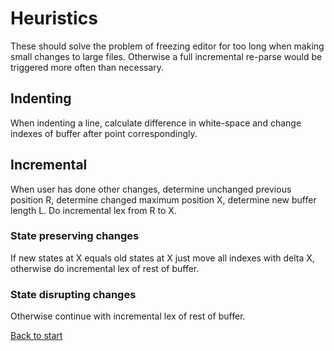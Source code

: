 # Heuristics

These should solve the problem of freezing editor for too long when making small changes to large files. Otherwise a full incremental re-parse would be triggered more often than necessary.

## Indenting

When indenting a line, calculate difference in white-space and change indexes of buffer after point correspondingly.

## Incremental

When user has done other changes, determine unchanged previous position R, determine changed maximum position X, determine new buffer length L. Do incremental lex from R to X.

### State preserving changes

If new states at X equals old states at X just move all indexes with delta X, otherwise do incremental lex of rest of buffer.

### State disrupting changes

Otherwise continue with incremental lex of rest of buffer.


[Back to start](../../../)

